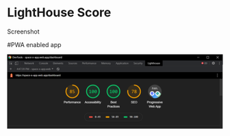 # LightHouse Score
   Screenshot
   
#PWA enabled app
   
   
   ![Lighthouse score](https://github.com/3Anish/sapient_assignment/blob/master/LightHouse%20score.PNG)
